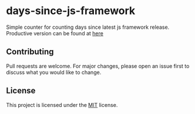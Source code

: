 # days-since-js-framework

Simple counter for counting days since latest js framework release. Productive version can be found at [here](https://js.cuvar.dev)

## Contributing

Pull requests are welcome. For major changes, please open an issue first
to discuss what you would like to change.

## License

This project is licensed under the [MIT](./LICENSE) license.